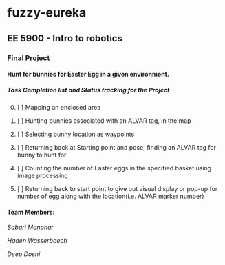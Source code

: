 # fuzzy-eureka </br>
## EE 5900 - Intro to robotics </br>
### Final Project

#### Hunt for bunnies for Easter Egg in a given environment.


##### Task Completion list and Status tracking for the Project

0. [ ] Mapping an enclosed area

0. [ ] Hunting bunnies associated with an ALVAR tag, in the map

0. [ ] Selecting bunny location as waypoints

0. [ ] Returning back at Starting point and pose; finding an ALVAR tag for bunny to hunt for

0. [ ] Counting the number of Easter eggs in the specified basket using image processing

0. [ ] Returning back to start point to give out visual display or pop-up for number of egg along with the location(i.e. ALVAR marker number)

#### Team Members:

*Sabari Manohar*

*Haden Wasserbaech*

*Deep Doshi*
